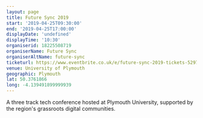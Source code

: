 ```yaml
---
layout: page
title: Future Sync 2019
start: '2019-04-25T09:30:00'
end: '2019-04-25T17:00:00'
displayDate: 'undefined'
displayTime: '10:30'
organiserid: 18225508719
organiserName: Future Sync
organiserAltName: future-sync
ticketurl: https://www.eventbrite.co.uk/e/future-sync-2019-tickets-52979990578
venue: University of Plymouth
geographic: Plymouth
lat: 50.3761866
long: -4.139491899999939
---
```

A three track tech conference hosted at Plymouth University, supported by the region's grassroots digital communities.
